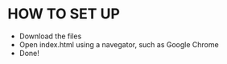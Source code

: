 # HOW TO SET UP

- Download the files
- Open index.html using a navegator, such as Google Chrome
- Done!
